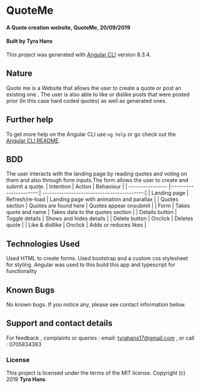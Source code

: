 # QuoteMe
#### A Quote creation website, QuoteMe, 20/09/2019

#### Built by **Tyra Hans**
This project was generated with [Angular CLI](https://github.com/angular/angular-cli) version 8.3.4.
## Nature
Quote me is a Website that allows the user to create a quote or post an existing one . The user is also able to like or dislike posts that were posted prior (In this case hard coded quotes) as well as generated ones.


## Further help

To get more help on the Angular CLI use `ng help` or go check out the [Angular CLI README](https://github.com/angular/angular-cli/blob/master/README.md).

## BDD
The user interacts with the landing page by reading quotes and voting on them and also through form inputs.The form allows the user to create and submit a quote.
| Intention        | Action                 | Behaviour                                  |
| ---------------- |:----------------------:| ------------------------------------------:|
| Landing page     | Refresh/re-load        | Landing page with animation and parallax   |
| Quotes section   | Quotes are found here  | Quotes appear onsubmit                     |
| Form             | Takes quote and name   | Takes data to the quotes section           |
| Details button   | Toggle details         | Shows and hides details                    |
| Delete button    | Onclick                | Deletes quote                              |
| Like & disllike  | Onclick                | Adds or reduces likes                      |
## Technologies Used
Used HTML to create forms. Used bootstrap and a custom css stylesheet for styling. Angular was used to this build this app and typescript for functionality
## Known Bugs
No known bugs. If you notice any, please see contact information below.

## Support and contact details
For feedback , complaints or queries :
 email: tyrahans17@gmail.com , or call : 0705834383
 
### License
This project is licensed under the terms of the MIT license.
Copyright (c) 2019 **Tyra Hans**
